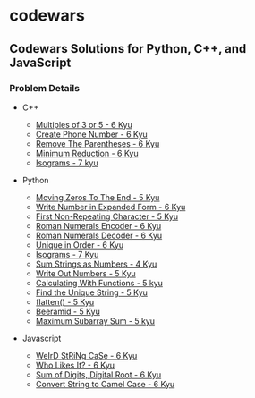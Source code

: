 # codewars

## Codewars Solutions for Python, C++, and JavaScript

### Problem Details

- C++
  - [Multiples of 3 or 5 - 6 Kyu](https://www.codewars.com/kata/514b92a657cdc65150000006/cpp)
  - [Create Phone Number - 6 Kyu](https://www.codewars.com/kata/525f50e3b73515a6db000b83/cpp)
  - [Remove The Parentheses - 6 Kyu](https://www.codewars.com/kata/5f7c38eb54307c002a2b8cc8/cpp)
  - [Minimum Reduction - 6 Kyu](https://www.codewars.com/kata/5ba47374b18e382069000052/cpp)
  - [Isograms - 7 kyu](https://www.codewars.com/kata/54ba84be607a92aa900000f1/cpp)

- Python
  - [Moving Zeros To The End - 5 Kyu](https://www.codewars.com/kata/52597aa56021e91c93000cb0/python)
  - [Write Number in Expanded Form - 6 Kyu](https://www.codewars.com/kata/5842df8ccbd22792a4000245/python)
  - [First Non-Repeating Character - 5 Kyu](https://www.codewars.com/kata/52bc74d4ac05d0945d00054e/python)
  - [Roman Numerals Encoder - 6 Kyu](https://www.codewars.com/kata/51b62bf6a9c58071c600001b/python)
  - [Roman Numerals Decoder - 6 Kyu](https://www.codewars.com/kata/51b6249c4612257ac0000005/python)
  - [Unique in Order - 6 Kyu](https://www.codewars.com/kata/54e6533c92449cc251001667/python)
  - [Isograms - 7 Kyu](https://www.codewars.com/kata/54ba84be607a92aa900000f1/python)
  - [Sum Strings as Numbers - 4 Kyu](https://www.codewars.com/kata/5324945e2ece5e1f32000370/python)
  - [Write Out Numbers - 5 Kyu](https://www.codewars.com/kata/52724507b149fa120600031d/python)
  - [Calculating With Functions - 5 kyu](https://www.codewars.com/kata/525f3eda17c7cd9f9e000b39/python)
  - [Find the Unique String - 5 Kyu](https://www.codewars.com/kata/585d8c8a28bc7403ea0000c3/python)
  - [flatten() - 5 Kyu](https://www.codewars.com/kata/513fa1d75e4297ba38000003/python)
  - [Beeramid - 5 Kyu](https://www.codewars.com/kata/51e04f6b544cf3f6550000c1/python)
  - [Maximum Subarray Sum - 5 kyu](https://www.codewars.com/kata/54521e9ec8e60bc4de000d6c/python)

- Javascript
  - [WeIrD StRiNg CaSe - 6 Kyu](https://www.codewars.com/kata/52b757663a95b11b3d00062d/javascript)
  - [Who Likes It? - 6 Kyu](https://www.codewars.com/kata/5266876b8f4bf2da9b000362/javascript)
  - [Sum of Digits, Digital Root - 6 Kyu](https://www.codewars.com/kata/541c8630095125aba6000c00/javascript)
  - [Convert String to Camel Case - 6 Kyu](https://www.codewars.com/kata/517abf86da9663f1d2000003/javascript)
